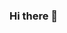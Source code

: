 ### Hi there 👋

<!--
**GLADTHERESIA/Gladtheresia** is a ✨ _special_ ✨ repository because its `README.md` (this file) appears on your GitHub profile.

Here are some ideas to get you started:

- 🔭 I’m currently working on track back
- 🌱 I’m currently learning react native
- 👯 I’m looking to collaborate on ...
- 🤔 I’m looking for help with ...
- 💬 Ask me about android
- 📫 How to reach me: theresiagladisnatali@gmail.com
- 😄 Pronouns: ...
- ⚡ Fun fact: i think i am funny
-->
